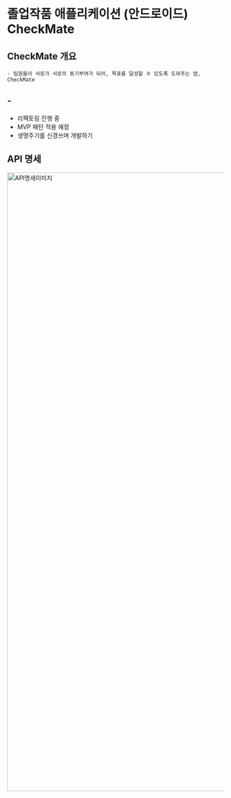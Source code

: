 
# 졸업작품 애플리케이션 (안드로이드) CheckMate
  
## CheckMate 개요
    - 팀원들이 서로가 서로의 동기부여가 되어, 목표를 달성할 수 있도록 도와주는 앱, CheckMate


## -  
  - 리팩토링 진행 중
  - MVP 패턴 적용 예정
  - 생명주기를 신경쓰며 개발하기
  
## API 명세
<img width="1440" alt="API명세이미지" src="https://github.com/ssngik/CheckMate/assets/95467739/eeb95d8e-45e1-4f9e-a66d-02993c4f8e60">
  
  
